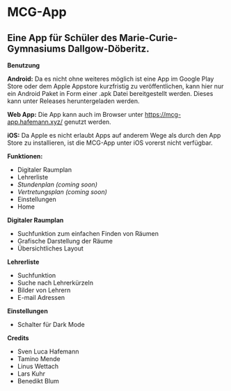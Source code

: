 # MCG-App
Eine App für Schüler des Marie-Curie-Gymnasiums Dallgow-Döberitz.
---
**Benutzung**

**Android:** Da es nicht ohne weiteres möglich ist eine App im Google Play Store oder dem Apple Appstore kurzfristig zu veröffentlichen, kann hier nur ein Android Paket in Form einer .apk Datei bereitgestellt werden. Dieses kann unter Releases heruntergeladen werden.

**Web App:** Die App kann auch im Browser unter https://mcg-app.hafemann.xyz/ genutzt werden.

**iOS:** Da Apple es nicht erlaubt Apps auf anderem Wege als durch den App Store zu installieren, ist die MCG-App unter iOS vorerst nicht verfügbar.

**Funktionen:**
- Digitaler Raumplan
- Lehrerliste
- *Stundenplan (coming soon)*
- *Vertretungsplan (coming soon)*
- Einstellungen
- Home

**Digitaler Raumplan**
- Suchfunktion zum einfachen Finden von Räumen
- Grafische Darstellung der Räume
- Übersichtliches Layout

**Lehrerliste**
- Suchfunktion
- Suche nach Lehrerkürzeln
- Bilder von Lehrern
- E-mail Adressen

**Einstellungen**
- Schalter für Dark Mode

**Credits**
- Sven Luca Hafemann
- Tamino Mende
- Linus Wettach
- Lars Kuhr
- Benedikt Blum

